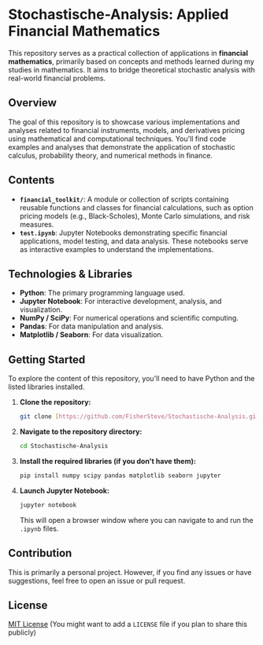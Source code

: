 # Stochastische-Analysis: Applied Financial Mathematics

This repository serves as a practical collection of applications in **financial mathematics**, primarily based on concepts and methods learned during my studies in mathematics. It aims to bridge theoretical stochastic analysis with real-world financial problems.

## Overview

The goal of this repository is to showcase various implementations and analyses related to financial instruments, models, and derivatives pricing using mathematical and computational techniques. You'll find code examples and analyses that demonstrate the application of stochastic calculus, probability theory, and numerical methods in finance.

## Contents

* **`financial_toolkit/`**: A module or collection of scripts containing reusable functions and classes for financial calculations, such as option pricing models (e.g., Black-Scholes), Monte Carlo simulations, and risk measures.
* **`test.ipynb`**: Jupyter Notebooks demonstrating specific financial applications, model testing, and data analysis. These notebooks serve as interactive examples to understand the implementations.


## Technologies & Libraries

* **Python**: The primary programming language used.
* **Jupyter Notebook**: For interactive development, analysis, and visualization.
* **NumPy / SciPy**: For numerical operations and scientific computing.
* **Pandas**: For data manipulation and analysis.
* **Matplotlib / Seaborn**: For data visualization.

## Getting Started

To explore the content of this repository, you'll need to have Python and the listed libraries installed.

1.  **Clone the repository:**
    ```bash
    git clone [https://github.com/FisherSteve/Stochastische-Analysis.git](https://github.com/FisherSteve/Stochastische-Analysis.git)
    ```
2.  **Navigate to the repository directory:**
    ```bash
    cd Stochastische-Analysis
    ```
3.  **Install the required libraries (if you don't have them):**
    ```bash
    pip install numpy scipy pandas matplotlib seaborn jupyter
    ```
4.  **Launch Jupyter Notebook:**
    ```bash
    jupyter notebook
    ```
    This will open a browser window where you can navigate to and run the `.ipynb` files.

## Contribution

This is primarily a personal project. However, if you find any issues or have suggestions, feel free to open an issue or pull request.

## License

[MIT License](LICENSE) (You might want to add a `LICENSE` file if you plan to share this publicly)
